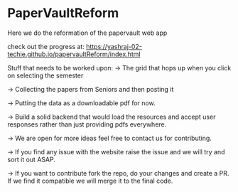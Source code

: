 # PaperVaultReform
Here we do the reformation of the papervault web app

check out the progress at: https://yashraj-02-techie.github.io/papervaultReform/index.html

Stuff that needs to be worked upon:
-> The grid that hops up when you click on selecting the semester

-> Collecting the papers from Seniors and then posting it

-> Putting the data as a downloadable pdf for now.

-> Build a solid backend that would load the resources and accept user responses rather than just providing pdfs everywhere.

-> We are open for more ideas feel free to contact us for contributing.

-> If you find any issue with the website raise the issue and we will try and sort it out ASAP.

-> If you want to contribute fork the repo, do your changes and create a PR. If we find it compatible we will merge it to the final code.
